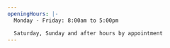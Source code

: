 ```yaml
---
openingHours: |-
  Monday - Friday: 8:00am to 5:00pm 

  Saturday, Sunday and after hours by appointment
---
```


